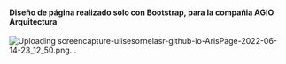 
#### Diseño de página realizado solo con Bootstrap, para la compañia AGIO Arquitectura
![Uploading screencapture-ulisesornelasr-github-io-ArisPage-2022-06-14-23_12_50.png…]()
